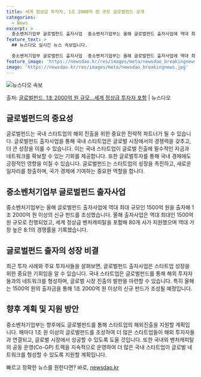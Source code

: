 ```yaml
---
title: 세계 정상급 투자자, 1조 2000억 원 규모 글로벌펀드 공개
categories:
  - News
excerpt: >
  중소벤처기업부 글로벌펀드 출자사업  중소벤처기업부는 올해 글로벌펀드 출자사업에 역대 최대 규모인 1500억 …
feature_text: >
  ## 뉴스다오 실시간 뉴스 속보입니다.

  중소벤처기업부 글로벌펀드 출자사업  중소벤처기업부는 올해 글로벌펀드 출자사업에 역대 최대 규모인 1500억 …
feature_image: 'https://newsdao.kr/res/images/meta/newsdao_breakingnews.jpg'
image: 'https://newsdao.kr/res/images/meta/newsdao_breakingnews.jpg'
---
```


![뉴스다오 속보](https://newsdao.kr/res/images/meta/newsdao_breakingnews.jpg)

<p>출처: <a href="https://newsdao.kr/4541" rel="dofollow">글로벌펀드, 1조 2000억 원 규모…세계 정상급 투자자 포함</a> | 뉴스다오</p>

<h2 data-ke-size="size26">글로벌펀드의 중요성</h2>
<p data-ke-size="size16">글로벌펀드는 국내 스타트업의 해외 진출을 위한 중요한 전략적 파트너가 될 수 있습니다. 글로벌펀드 출자사업을 통해 국내 스타트업은 글로벌 시장에서의 경쟁력을 갖추고, 더 큰 성장을 이룰 수 있습니다. 이는 국내 스타트업이 글로벌 진출에 필수적인 자금과 네트워크를 확보할 수 있는 기회를 제공합니다. 또한 글로벌투자를 통해 국내 경제에도 긍정적인 영향을 미칠 수 있습니다. 글로벌펀드는 스타트업의 성장을 촉진하고, 새로운 일자리를 창출하며, 국가 경제에 기여하는 중요한 역할을 합니다.</p>

<h2 data-ke-size="size26">중소벤처기업부 글로벌펀드 출자사업</h2>
<p data-ke-size="size16">중소벤처기업부는 올해 글로벌펀드 출자사업에 역대 최대 규모인 1500억 원을 출자해 1조 2000억 원 이상의 신규 펀드를 조성했습니다. 올해 출자사업은 역대 최대인 1500억 원 규모로 진행되었고, 세계 정상급 벤처캐피탈을 포함해 80개 사가 지원했으며 역대 가장 높은 8:1의 경쟁률을 기록했습니다.</p>

<h2 data-ke-size="size26">글로벌펀드 출자의 성장 비결</h2>
<p data-ke-size="size16">최근 투자 사례와 주요 투자사들을 살펴보면, 글로벌펀드 출자사업은 스타트업 성장을 위한 중요한 기회임을 알 수 있습니다. 국내 스타트업은 글로벌펀드를 통해 해외 투자자들과의 네트워크를 형성하며, 글로벌 시장 진출의 발판을 마련할 수 있습니다. 특히 올해는 1500억 원의 출자금을 통해 1조 2000억 원 이상의 신규 펀드가 조성될 예정입니다.</p>

<h2 data-ke-size="size26">향후 계획 및 지원 방안</h2>
<p data-ke-size="size16">중소벤처기업부는 향후에도 글로벌펀드를 통해 스타트업의 해외진출을 지원할 계획입니다. 해마다 1조 원 이상의 글로벌펀드를 조성하여 더 많은 스타트업들이 해외 투자자들과 연결되고, 글로벌 시장에서 성공할 수 있도록 도울 것입니다. 또한 국내외 벤처캐피탈의 공동 운영(Co-GP) 트랙을 지속적으로 운영하여 더 많은 국내 스타트업이 글로벌 네트워크를 형성할 수 있도록 지원할 계획입니다.</p> 

빠르고 정확한 뉴스를 원한다면? 바로, <a href="https://newsdao.kr" rel="dofollow">newsdao.kr</a>


